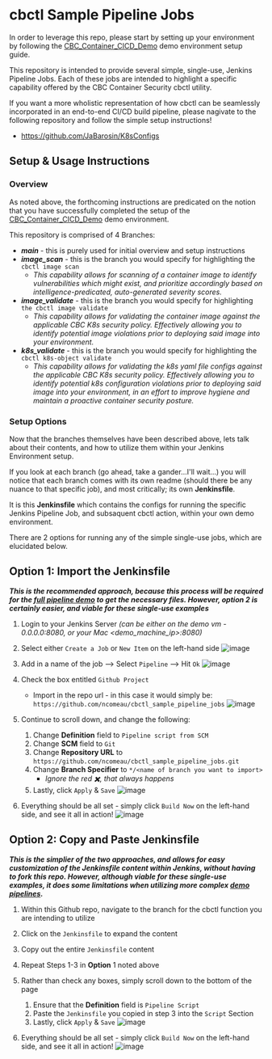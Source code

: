 # cbctl Sample Pipeline Jobs

In order to leverage this repo, please start by setting up your environment by following the [CBC_Container_CICD_Demo](https://github.com/ncomeau/CBC_Container_CICD_Demo) demo environment setup guide.

This repository is intended to provide several simple, single-use, Jenkins Pipeline Jobs. Each of these jobs are intended to highlight a specific capability offered by the CBC Container Security cbctl utility. 

If you want a more wholistic representation of how cbctl can be seamlessly incorporated in an end-to-end CI/CD build pipeline, please nagivate to the following repository and follow the simple setup instructions!
  * https://github.com/JaBarosin/K8sConfigs
  

## Setup & Usage Instructions

### Overview

As noted above, the forthcoming instructions are predicated on the notion that you have successfully completed the setup of the [CBC_Container_CICD_Demo](https://github.com/ncomeau/CBC_Container_CICD_Demo) demo environment.

This repository is comprised of 4 Branches:
  * **_main_** - this is purely used for initial overview and setup instructions
  * **_image_scan_** - this is the branch you would specify for highlighting the ```cbctl image scan``` 
      * _This capability allows for scanning of a container image to identify vulnerabilities which might exist, and prioritize accordingly based on intelligence-predicated, auto-generated severity scores._ 
  * **_image_validate_** - this is the branch you would specify for highlighting ```the cbctl image validate``` 
      * _This capability allows for validating the container image against the applicable CBC K8s security policy. Effectively allowing you to identify potential image violations prior to deploying said image into your environment._
  * **_k8s_validate_** - this is the branch you would specify for highlighting the ```cbctl k8s-object validate``` 
      * _This capability allows for validating the k8s yaml file configs against the applicable CBC K8s security policy. Effectively allowing you to identify potential k8s configuration violations prior to deploying said image into your environment, in an effort to improve hygiene and maintain a proactive container security posture._

### Setup Options

Now that the branches themselves have been described above, lets talk about their contents, and how to utilize them within your Jenkins Environment setup. 

If you look at each branch (go ahead, take a gander...I'll wait...) you will notice that each branch comes with its own readme (should there be any nuance to that specific job), and most critically; its own **Jenkinsfile**. 

It is this **Jenkinsfile** which contains the configs for running the specific Jenkins Pipeline Job, and subsaquent cbctl action, within your own demo environment. 

There are 2 options for running any of the simple single-use jobs, which are elucidated below.

## Option 1: Import the Jenkinsfile 

***This is the recommended approach, because this process will be required for the [full pipeline demo](https://github.com/JaBarosin/K8sConfigs) to get the necessary files. However, option 2 is certainly easier, and viable for these single-use examples***

1. Login to your Jenkins Server _(can be either on the demo vm - 0.0.0.0:8080, or your Mac \<demo_machine_ip\>:8080)_

2. Select either ```Create a Job``` or ```New Item``` on the left-hand side
![image](https://user-images.githubusercontent.com/18126247/126556231-abf0ded9-fffc-494b-9bb5-df5ffabf1d02.png)
          
3. Add in a name of the job --> Select ```Pipeline``` --> Hit ```Ok```
![image](https://user-images.githubusercontent.com/18126247/126556584-384ea3a3-9fa0-46ce-8829-d5559189da29.png)

4. Check the box entitled ```Github Project```
   * Import in the repo url - in this case it would simply be: ```https://github.com/ncomeau/cbctl_sample_pipeline_jobs```
![image](https://user-images.githubusercontent.com/18126247/126557082-877995c0-70bf-4d55-8e51-4f6ca3d84370.png)

5. Continue to scroll down, and change the following:
     1. Change **Definition** field to ```Pipeline script from SCM```
     2. Change **SCM** field to ```Git```
     3. Change **Repository URL** to ```https://github.com/ncomeau/cbctl_sample_pipeline_jobs.git```
     4. Change **Branch Specifier** to ```*/<name of branch you want to import>```
        * _Ignore the red ✖️, that always happens_
     5. Lastly, click ```Apply``` & ```Save```
     ![image](https://user-images.githubusercontent.com/18126247/126558678-d3d1cc4e-93b4-45ed-b583-58de6caa7dac.png)
     
 
6. Everything should be all set - simply click ```Build Now``` on the left-hand side, and see it all in action!
![image](https://user-images.githubusercontent.com/18126247/126559789-c4d63498-ab01-4408-bf45-a4fba1115f39.png)




## Option 2: Copy and Paste Jenkinsfile

***This is the simplier of the two approaches, and allows for easy customization of the Jenkinsfile content within Jenkins, without having to fork this repo. However, although viable for these single-use examples, it does some limitations when utilizing more complex [demo pipelines](https://github.com/JaBarosin/K8sConfigs).***

1. Within this Github repo, navigate to the branch for the cbctl function you are intending to utilize

2. Click on the ```Jenkinsfile``` to expand the content

3. Copy out the entire ```Jenkinsfile``` content

4. Repeat Steps 1-3 in **Option** 1 noted above

5. Rather than check any boxes, simply scroll down to the bottom of the page
      1. Ensure that the **Definition** field is ```Pipeline Script```
      2. Paste the ```Jenkinsfile``` you copied in step 3 into the ```Script``` Section
      3. Lastly, click ```Apply``` & ```Save```
      ![image](https://user-images.githubusercontent.com/18126247/126561641-eead9f0a-7e67-473d-ac44-72f3a28a1ddd.png)

6.  Everything should be all set - simply click ```Build Now``` on the left-hand side, and see it all in action!
![image](https://user-images.githubusercontent.com/18126247/126562236-3c641b2b-2303-409b-85d1-a9e0436ed00f.png)




